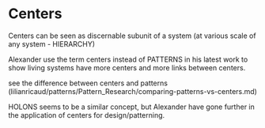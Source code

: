 # Centers

Centers can be seen as discernable subunit of a system (at various scale of any system - HIERARCHY)

Alexander use the term centers instead of PATTERNS in his latest work to show living systems have more centers and more links between centers.

see the difference between centers and patterns (lilianricaud/patterns/Pattern_Research/comparing-patterns-vs-centers.md)

HOLONS seems to be a similar concept, but Alexander have gone further in the application of centers for design/patterning.
